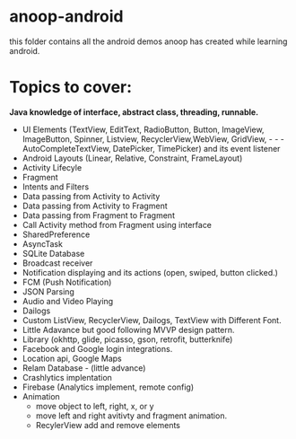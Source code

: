 # anoop-android
this folder contains all the android demos anoop has created while learning android.

# Topics to cover:
**Java knowledge of interface, abstract class, threading, runnable.**

- UI Elements (TextView, EditText, RadioButton, Button, ImageView, ImageButton, Spinner, Listview, RecyclerView,WebView, GridView, - - -AutoCompleteTextView, DatePicker, TimePicker) and its event listener
- Android Layouts (Linear, Relative, Constraint, FrameLayout)
- Activity Lifecyle
- Fragment
- Intents and Filters
- Data passing from Activity to Activity
- Data passing from Activity to Fragment
- Data passing from Fragment to Fragment
- Call Activity method from Fragment using interface
- SharedPreference
- AsyncTask 
- SQLite Database
- Broadcast receiver
- Notification displaying and its actions (open, swiped, button clicked.)
- FCM (Push Notification)
- JSON Parsing
- Audio and Video Playing
- Dailogs
- Custom ListView, RecyclerView, Dailogs, TextView with Different Font.
- Little Adavance but good following MVVP design pattern.
- Library (okhttp, glide, picasso,  gson, retrofit, butterknife)
- Facebook and Google login integrations.
- Location api, Google Maps
- Relam Database - (little advance)
- Crashlytics implentation
- Firebase (Analytics implement, remote config)
- Animation
  - move object to left, right, x, or y
  - move left and right avitivty and fragment animation.
  - RecylerView add and remove elements
